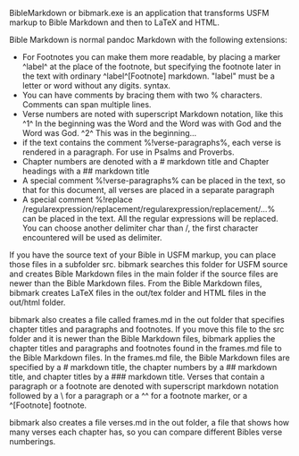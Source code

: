 BibleMarkdown or bibmark.exe is an application that transforms USFM markup to Bible Markdown and then to LaTeX and HTML.

Bible Markdown is normal pandoc Markdown with the following extensions:
- For Footnotes you can make them more readable, by placing a marker ^label^ at the place of the footnote, but specifying the footnote later in the text with ordinary ^label^[Footnote] markdown. "label" must be a letter or word without any digits.
syntax.
- You can have comments by bracing them with two % characters. Comments can span multiple lines.
- Verse numbers are noted with superscript Markdown notation, like this ^1^ In the beginning was the Word and the Word was with God and the Word was God. ^2^ This was in the beginning...
- if the text contains the comment %!verse-paragraphs%, each verse is rendered in a paragraph. For use in Psalms and Proverbs.
- Chapter numbers are denoted with a # markdown title and Chapter headings with a ## markdown title
- A special comment %!verse-paragraphs% can be placed in the text, so that for this document, all verses are placed in a separate paragraph
- A special comment %!replace /regularexpression/replacement/regularexpression/replacement/...% can be placed in the text. All the regular expressions will be replaced. You can choose another delimiter char than /, the first character encountered will be used as delimiter.

If you have the source text of your Bible in USFM markup, you can place those files in a subfolder src. bibmark searches this folder for USFM source and creates Bible Markdown
files in the main folder if the source files are newer than the Bible Markdown files.
From the Bible Markdown files, bibmark creates LaTeX files in the out/tex folder and HTML files in the out/html folder.

bibmark also creates a file called frames.md in the out folder that specifies chapter titles and paragraphs and footnotes. If you move this file to the src folder and it is newer than the Bible Markdown files, bibmark applies the chapter titles and paragraphs and footnotes found in the frames.md file to the Bible Markdown files.
In the frames.md file, the Bible Markdown files are specified by a # markdown title, the chapter numbers by a ## markdown title, and chapter titles by a ### markdown title.
Verses that contain a paragraph or a footnote are denoted with superscript markdown notation followed by a \ for a paragraph or a ^^ for a footnote marker, or a ^[Footnote]
footnote.

bibmark also creates a file verses.md in the out folder, a file that shows how many verses each chapter has, so you can compare different Bibles verse numberings.
